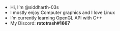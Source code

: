 - Hi, I’m @siddharth-03s
- I mostly enjoy Computer graphics and I love Linux
- I’m currently learning OpenGL API with C++
- My Discord: **rototrash#1667**
